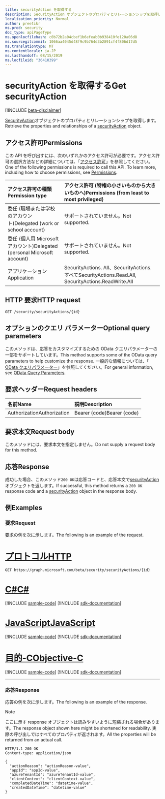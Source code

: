 ```yaml
---
title: securityAction を取得する
description: SecurityAction オブジェクトのプロパティとリレーションシップを取得します。
localization_priority: Normal
author: preetikr
ms.prod: security
doc_type: apiPageType
ms.openlocfilehash: c0b72b2a04cbef1b6efeab0b938410fe120a06d8
ms.sourcegitcommit: 1066aa4045d48f9c9b764d3b2891cf4f806d17d5
ms.translationtype: MT
ms.contentlocale: ja-JP
ms.lasthandoff: 08/15/2019
ms.locfileid: "36410399"
---
```

# <a name="get-securityaction"></a><span data-ttu-id="00b94-103">securityAction を取得する</span><span class="sxs-lookup"><span data-stu-id="00b94-103">Get securityAction</span></span>

[!INCLUDE [beta-disclaimer](../../includes/beta-disclaimer.md)]

<span data-ttu-id="00b94-104">[SecurityAction](../resources/securityaction.md)オブジェクトのプロパティとリレーションシップを取得します。</span><span class="sxs-lookup"><span data-stu-id="00b94-104">Retrieve the properties and relationships of a [securityAction](../resources/securityaction.md) object.</span></span>

## <a name="permissions"></a><span data-ttu-id="00b94-105">アクセス許可</span><span class="sxs-lookup"><span data-stu-id="00b94-105">Permissions</span></span>

<span data-ttu-id="00b94-p101">この API を呼び出すには、次のいずれかのアクセス許可が必要です。アクセス許可の選択方法などの詳細については、「[アクセス許可](/graph/permissions-reference)」を参照してください。</span><span class="sxs-lookup"><span data-stu-id="00b94-p101">One of the following permissions is required to call this API. To learn more, including how to choose permissions, see [Permissions](/graph/permissions-reference).</span></span>

| <span data-ttu-id="00b94-108">アクセス許可の種類</span><span class="sxs-lookup"><span data-stu-id="00b94-108">Permission type</span></span>                        | <span data-ttu-id="00b94-109">アクセス許可 (特権の小さいものから大きいものへ)</span><span class="sxs-lookup"><span data-stu-id="00b94-109">Permissions (from least to most privileged)</span></span> |
|:---------------------------------------|:--------------------------------------------|
| <span data-ttu-id="00b94-110">委任 (職場または学校のアカウント)</span><span class="sxs-lookup"><span data-stu-id="00b94-110">Delegated (work or school account)</span></span>     | <span data-ttu-id="00b94-111">サポートされていません。</span><span class="sxs-lookup"><span data-stu-id="00b94-111">Not supported.</span></span> |
| <span data-ttu-id="00b94-112">委任 (個人用 Microsoft アカウント)</span><span class="sxs-lookup"><span data-stu-id="00b94-112">Delegated (personal Microsoft account)</span></span> | <span data-ttu-id="00b94-113">サポートされていません。</span><span class="sxs-lookup"><span data-stu-id="00b94-113">Not supported.</span></span> |
| <span data-ttu-id="00b94-114">アプリケーション</span><span class="sxs-lookup"><span data-stu-id="00b94-114">Application</span></span>                            | <span data-ttu-id="00b94-115">SecurityActions. All、SecurityActions. すべて</span><span class="sxs-lookup"><span data-stu-id="00b94-115">SecurityActions.Read.All, SecurityActions.ReadWrite.All</span></span> |

## <a name="http-request"></a><span data-ttu-id="00b94-116">HTTP 要求</span><span class="sxs-lookup"><span data-stu-id="00b94-116">HTTP request</span></span>

<!-- { "blockType": "ignored" } -->

```http
GET /security/securityActions/{id}
```

## <a name="optional-query-parameters"></a><span data-ttu-id="00b94-117">オプションのクエリ パラメーター</span><span class="sxs-lookup"><span data-stu-id="00b94-117">Optional query parameters</span></span>

<span data-ttu-id="00b94-118">このメソッドは、応答をカスタマイズするための OData クエリパラメーターの一部をサポートしています。</span><span class="sxs-lookup"><span data-stu-id="00b94-118">This method supports some of the OData query parameters to help customize the response.</span></span> <span data-ttu-id="00b94-119">一般的な情報については、「 [OData クエリパラメーター](/graph/query-parameters)」を参照してください。</span><span class="sxs-lookup"><span data-stu-id="00b94-119">For general information, see [OData Query Parameters](/graph/query-parameters).</span></span>

## <a name="request-headers"></a><span data-ttu-id="00b94-120">要求ヘッダー</span><span class="sxs-lookup"><span data-stu-id="00b94-120">Request headers</span></span>

| <span data-ttu-id="00b94-121">名前</span><span class="sxs-lookup"><span data-stu-id="00b94-121">Name</span></span>      |<span data-ttu-id="00b94-122">説明</span><span class="sxs-lookup"><span data-stu-id="00b94-122">Description</span></span>|
|:----------|:----------|
| <span data-ttu-id="00b94-123">Authorization</span><span class="sxs-lookup"><span data-stu-id="00b94-123">Authorization</span></span> | <span data-ttu-id="00b94-124">Bearer {code}</span><span class="sxs-lookup"><span data-stu-id="00b94-124">Bearer {code}</span></span> |

## <a name="request-body"></a><span data-ttu-id="00b94-125">要求本文</span><span class="sxs-lookup"><span data-stu-id="00b94-125">Request body</span></span>

<span data-ttu-id="00b94-126">このメソッドには、要求本文を指定しません。</span><span class="sxs-lookup"><span data-stu-id="00b94-126">Do not supply a request body for this method.</span></span>

## <a name="response"></a><span data-ttu-id="00b94-127">応答</span><span class="sxs-lookup"><span data-stu-id="00b94-127">Response</span></span>

<span data-ttu-id="00b94-128">成功した場合、このメソッド`200 OK`は応答コードと、応答本文で[securityAction](../resources/securityaction.md)オブジェクトを返します。</span><span class="sxs-lookup"><span data-stu-id="00b94-128">If successful, this method returns a `200 OK` response code and a [securityAction](../resources/securityaction.md) object in the response body.</span></span>

## <a name="examples"></a><span data-ttu-id="00b94-129">例</span><span class="sxs-lookup"><span data-stu-id="00b94-129">Examples</span></span>

### <a name="request"></a><span data-ttu-id="00b94-130">要求</span><span class="sxs-lookup"><span data-stu-id="00b94-130">Request</span></span>

<span data-ttu-id="00b94-131">要求の例を次に示します。</span><span class="sxs-lookup"><span data-stu-id="00b94-131">The following is an example of the request.</span></span>

# <a name="httptabhttp"></a>[<span data-ttu-id="00b94-132">プロトコル</span><span class="sxs-lookup"><span data-stu-id="00b94-132">HTTP</span></span>](#tab/http)
<!-- {
  "blockType": "request",
  "name": "get_securityaction"
}-->

```http
GET https://graph.microsoft.com/beta/security/securityActions/{id}
```
# <a name="ctabcsharp"></a>[<span data-ttu-id="00b94-133">C#</span><span class="sxs-lookup"><span data-stu-id="00b94-133">C#</span></span>](#tab/csharp)
[!INCLUDE [sample-code](../includes/snippets/csharp/get-securityaction-csharp-snippets.md)]
[!INCLUDE [sdk-documentation](../includes/snippets/snippets-sdk-documentation-link.md)]

# <a name="javascripttabjavascript"></a>[<span data-ttu-id="00b94-134">JavaScript</span><span class="sxs-lookup"><span data-stu-id="00b94-134">JavaScript</span></span>](#tab/javascript)
[!INCLUDE [sample-code](../includes/snippets/javascript/get-securityaction-javascript-snippets.md)]
[!INCLUDE [sdk-documentation](../includes/snippets/snippets-sdk-documentation-link.md)]

# <a name="objective-ctabobjc"></a>[<span data-ttu-id="00b94-135">目的-C</span><span class="sxs-lookup"><span data-stu-id="00b94-135">Objective-C</span></span>](#tab/objc)
[!INCLUDE [sample-code](../includes/snippets/objc/get-securityaction-objc-snippets.md)]
[!INCLUDE [sdk-documentation](../includes/snippets/snippets-sdk-documentation-link.md)]

---


### <a name="response"></a><span data-ttu-id="00b94-136">応答</span><span class="sxs-lookup"><span data-stu-id="00b94-136">Response</span></span>

<span data-ttu-id="00b94-137">応答の例を次に示します。</span><span class="sxs-lookup"><span data-stu-id="00b94-137">The following is an example of the response.</span></span>

> [!NOTE]
> <span data-ttu-id="00b94-138">ここに示す response オブジェクトは読みやすいように短縮される場合があります。</span><span class="sxs-lookup"><span data-stu-id="00b94-138">The response object shown here might be shortened for readability.</span></span> <span data-ttu-id="00b94-139">実際の呼び出しではすべてのプロパティが返されます。</span><span class="sxs-lookup"><span data-stu-id="00b94-139">All the properties will be returned from an actual call.</span></span>

<!-- {
  "blockType": "response",
  "truncated": true,
  "@odata.type": "microsoft.graph.securityAction"
} -->

```http
HTTP/1.1 200 OK
Content-type: application/json

{
  "actionReason": "actionReason-value",
  "appId": "appId-value",
  "azureTenantId": "azureTenantId-value",
  "clientContext": "clientContext-value",
  "completedDateTime": "datetime-value",
  "createdDateTime": "datetime-value"
}
```

<!-- uuid: 16cd6b66-4b1a-43a1-adaf-3a886856ed98
2019-02-04 14:57:30 UTC -->
<!-- {
  "type": "#page.annotation",
  "description": "Get securityAction",
  "keywords": "",
  "section": "documentation",
  "tocPath": "",
  "suppressions": [
  ]
}-->
